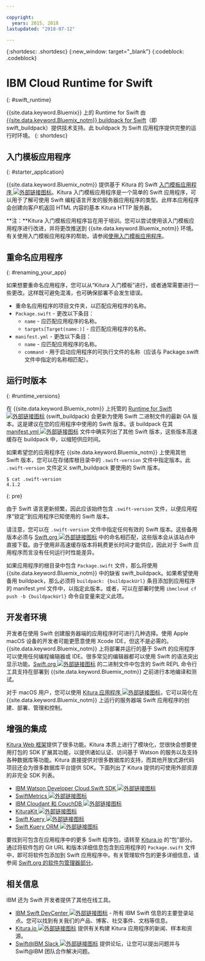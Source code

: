 ```yaml
---

copyright:
  years: 2015, 2018
lastupdated: "2018-07-12"

---
```


{:shortdesc: .shortdesc}
{:new_window: target="_blank"}
{:codeblock: .codeblock}

# IBM Cloud Runtime for Swift
{: #swift_runtime}

{{site.data.keyword.Bluemix}} 上的 Runtime for Swift 由 [{{site.data.keyword.Bluemix_notm}} buildpack for Swift](https://github.com/IBM-Swift/swift-buildpack)（即 swift_buildpack）提供技术支持。此 buildpack 为 Swift 应用程序提供完整的运行时环境。
{: shortdesc}

## 入门模板应用程序
{: #starter_application}

{{site.data.keyword.Bluemix_notm}} 提供基于 Kitura 的 Swift [入门模板应用程序 ![外部链接图标](../../icons/launch-glyph.svg "外部链接图标")](https://github.com/IBM-Cloud/Kitura-Starter)。Kitura 入门模板应用程序是一个简单的 Swift 应用程序，可以用于了解可使用 Swift 编程语言开发的服务器应用程序的类型。此样本应用程序会创建向客户机返回 HTML 内容的基本 Kitura HTTP 服务器。

**注：**Kitura 入门模板应用程序旨在用于培训。您可以尝试使用该入门模板应用程序进行改进，并将更改推送到 {{site.data.keyword.Bluemix_notm}} 环境。有关使用入门模板应用程序的帮助，请参阅[使用入门模板应用程序](../common/starter_app_usage.html)。

## 重命名应用程序
{: #renaming_your_app}

如果想要重命名应用程序，您可以从“Kitura 入门模板”进行，或者通常需要进行一些更改。这样既可避免混淆，也可确保部署不会发生错误。

- 重命名应用程序的项目文件夹，以匹配应用程序的名称。
- `Package.swift` - 更改以下条目：
    - `name` - 应匹配应用程序的名称。
    - `targets[Target(name:)]` - 应匹配应用程序的名称。
- `manifest.yml` - 更改以下条目：
    - `name` - 应匹配应用程序的名称。
    - `command` - 用于启动应用程序的可执行文件的名称（应该与 Package.swift 文件中指定的名称相匹配）。

## 运行时版本
{: #runtime_versions}

在 {{site.data.keyword.Bluemix_notm}} 上托管的 [Runtime for Swift ![外部链接图标](../../icons/launch-glyph.svg "外部链接图标")](https://github.com/IBM-Swift/swift-buildpack) (swift_buildpack) 会更新为使用 Swift 二进制文件的最新 GA 版本。这是建议在您的应用程序中使用的 Swift 版本。该 buildpack 在其 [manifest.yml ![外部链接图标](../../icons/launch-glyph.svg "外部链接图标")](https://github.com/IBM-Swift/swift-buildpack/blob/master/manifest.yml) 文件中确实列出了其他 Swift 版本，这些版本高速缓存在 buildpack 中，以缩短供应时间。

如果希望您的应用程序在 {{site.data.keyword.Bluemix_notm}} 上使用其他 Swift 版本，您可以在存储库根目录中的 `.swift-version` 文件中指定版本。此 `.swift-version` 文件定义 swift_buildpack 要使用的 Swift 版本。

```
$ cat .swift-version
4.1.2
```
{: pre}

由于 Swift 语言更新频繁，因此应该始终包含 `.swift-version` 文件，以便应用程序“锁定”到应用程序已知使用的 Swift 版本。

请注意，您可以在 `.swift-version` 文件中指定任何有效的 Swift 版本。这些备用版本必须与 [Swift.org ![外部链接图标](../../icons/launch-glyph.svg "外部链接图标")](https://swift.org/download/) 中的命名相匹配，这些版本会从该站点中直接下载。由于使用非高速缓存版本将耗费更长时间才能供应，因此对于 Swift 应用程序而言没有任何运行时性能差异。

如果应用程序的根目录中包含 `Package.swift` 文件，那么将使用 {{site.data.keyword.Bluemix_notm}} 中的缺省 swift_buildpack。如果希望使用备用 buildpack，那么必须将 `buildpack: {buildpackUrl}` 条目添加到应用程序的 manifest.yml 文件中，以指定此版本。或者，可以在部署时使用 `ibmcloud cf push -b {buildpackUrl}` 命令自变量来定义此项。


## 开发者环境

开发者在使用 Swift 创建服务器端的应用程序时可进行几种选择。使用 Apple macOS 设备的开发者可能更愿意使用 Xcode IDE，但这不是必需的。{{site.data.keyword.Bluemix_notm}} 上将部署并运行的基于 Swift 的应用程序可以使用任何编程编辑器或 IDE。很多常见的编辑器都可以使用 Swift 的语法突出显示功能。[Swift.org ![外部链接图标](../../icons/launch-glyph.svg "外部链接图标")](https://swift.org/) 的二进制文件中包含的 Swift REPL 命令行工具支持在部署到 {{site.data.keyword.Bluemix_notm}} 之前进行本地编译和测试。

对于 macOS 用户，您可以使用 [Kitura 应用程序 ![外部链接图标](../../icons/launch-glyph.svg "外部链接图标")](https://www.kitura.io/app.html)，它可以简化在 {{site.data.keyword.Bluemix_notm}} 上运行的服务器端 Swift 应用程序的创建、部署、管理和控制。  


## 增强的集成

[Kitura Web 框架](http://ibm-swift.github.io/Kitura/)提供了很多功能。Kitura 本质上进行了模块化，您很快会想要使用打包的 SDK 扩展其功能，以提供诸如认证、访问基于 Watson 的服务以及支持各种数据库等功能。Kitura 直接提供对很多数据库的支持，而其他开放式源代码项目还会为很多数据库平台提供 SDK。下面列出了 Kitura 提供的可使用外部资源的非完全 SDK 列表。

- [IBM Watson Developer Cloud Swift SDK ![外部链接图标](../../icons/launch-glyph.svg "外部链接图标")](https://github.com/watson-developer-cloud/swift-sdk/)
- [SwiftMetrics ![外部链接图标](../../icons/launch-glyph.svg "外部链接图标")](https://github.com/RuntimeTools/SwiftMetrics)
- [IBM Cloudant 和 CouchDB ![外部链接图标](../../icons/launch-glyph.svg "外部链接图标")](https://github.com/IBM-Swift/Kitura-CouchDB)
- [KituraKit ![外部链接图标](../../icons/launch-glyph.svg "外部链接图标")](https://github.com/IBM-Swift/KituraKit)
- [Swift Kuery ![外部链接图标](../../icons/launch-glyph.svg "外部链接图标")](https://github.com/Swift-Kuery/)
- [Swift Kuery ORM ![外部链接图标](../../icons/launch-glyph.svg "外部链接图标")](https://github.com/IBM-Swift/Swift-Kuery-ORM)

要找到可包含在应用程序中的更多 Swift 程序包，请转至 [Kitura.io](https://www.kitura.io/packages.html) 的“包”部分。通过将软件包的 Git URL 和版本详细信息包含到应用程序的 `Package.swift` 文件中，即可将软件包添加到 Swift 应用程序中。有关管理软件包的更多详细信息，请参阅 [Swift.org 的软件包管理器部分](https://swift.org/package-manager/)。


## 相关信息

IBM 还为 Swift 开发者提供了其他在线工具。
- [IBM Swift DevCenter ![外部链接图标](../../icons/launch-glyph.svg "外部链接图标")](https://developer.ibm.com/swift/) - 所有 IBM Swift 信息的主要登录站点。您可以找到有关我们的产品、博客、社交事件、文档等信息。
- [Kitura.io ![外部链接图标](../../icons/launch-glyph.svg "外部链接图标")](https://www.kitura.io/index.html) 提供有关构建 Kitura 应用程序的新闻、样本和资源。
- [Swift@IBM Slack ![外部链接图标](../../icons/launch-glyph.svg "外部链接图标")](http://swift-at-ibm-slack.mybluemix.net/) 提供论坛，让您可以提出问题并与 Swift@IBM 团队合作解决问题。
